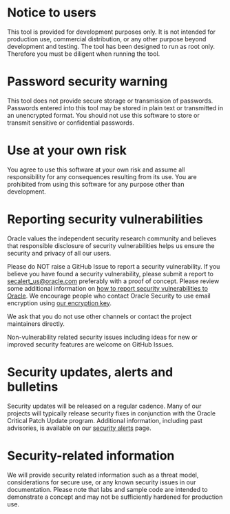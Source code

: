 # Notice to users

This tool is provided for development purposes only.  It is not intended for
production use, commercial distribution, or any other purpose beyond development
and testing. The tool has been designed to run as root only. Therefore you must
be diligent when running the tool.

# Password security warning

This tool does not provide secure storage or transmission of passwords.
Passwords entered into this tool may be stored in plain text or transmitted
in an unencrypted format.  You should not use this software to store or
transmit sensitive or confidential passwords.

# Use at your own risk

You agree to use this software at your own risk and assume all responsibility
for any consequences resulting from its use. You are prohibited from using this
software for any purpose other than development.

# Reporting security vulnerabilities

Oracle values the independent security research community and believes that
responsible disclosure of security vulnerabilities helps us ensure the security
and privacy of all our users.

Please do NOT raise a GitHub Issue to report a security vulnerability. If you
believe you have found a security vulnerability, please submit a report to
[secalert_us@oracle.com][1] preferably with a proof of concept. Please review
some additional information on [how to report security vulnerabilities to Oracle][2].
We encourage people who contact Oracle Security to use email encryption using
[our encryption key][3].

We ask that you do not use other channels or contact the project maintainers
directly.

Non-vulnerability related security issues including ideas for new or improved
security features are welcome on GitHub Issues.

# Security updates, alerts and bulletins

Security updates will be released on a regular cadence. Many of our projects
will typically release security fixes in conjunction with the
Oracle Critical Patch Update program. Additional
information, including past advisories, is available on our [security alerts][4]
page.

# Security-related information

We will provide security related information such as a threat model, considerations
for secure use, or any known security issues in our documentation. Please note
that labs and sample code are intended to demonstrate a concept and may not be
sufficiently hardened for production use.

[1]: mailto:secalert_us@oracle.com
[2]: https://www.oracle.com/corporate/security-practices/assurance/vulnerability/reporting.html
[3]: https://www.oracle.com/security-alerts/encryptionkey.html
[4]: https://www.oracle.com/security-alerts/
